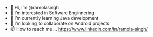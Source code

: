 - 👋 Hi, I’m @ramolasingh
- 👀 I’m interested in Software Enginnering
- 🌱 I’m currently learning Java development
- 💞️ I’m looking to collaborate on Android projects
- 📫 How to reach me ... https://www.linkedin.com/in/ramola-singh/

<!---
ramolasingh/ramolasingh is a ✨ special ✨ repository because its `README.md` (this file) appears on your GitHub profile.
You can click the Preview link to take a look at your changes.
--->
